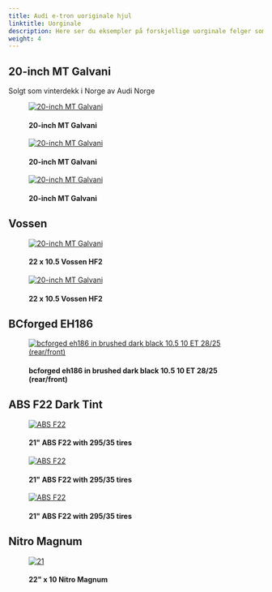 ```yaml
---
title: Audi e-tron uoriginale hjul
linktitle: Uorginale
description: Here ser du eksempler på forskjellige uorginale felger som eiere har montert
weight: 4
---
```

<!-- markdownlint-disable MD033 -->
## 20-inch MT Galvani

Solgt som vinterdekk i Norge av Audi Norge

<figure>
    <a href="https://media.electrichasgoneaudi.net/multimedia/models/e-tron/exterior/wheels/aftermarket/mtgalvani_1.jpg">
        <img src="https://media.electrichasgoneaudi.net/multimedia/models/e-tron/exterior/wheels/aftermarket/mtgalvani_1s.jpg" alt="20-inch MT Galvani" title="20-inch MT Galvani">
    </a>
    <figcaption><h4>20-inch MT Galvani</h4></figcaption>
</figure>

<figure>
    <a href="https://media.electrichasgoneaudi.net/multimedia/models/e-tron/exterior/wheels/aftermarket/mtgalvani_2.jpg">
        <img src="https://media.electrichasgoneaudi.net/multimedia/models/e-tron/exterior/wheels/aftermarket/mtgalvani_2s.jpg" alt="20-inch MT Galvani" title="20-inch MT Galvani">
    </a>
    <figcaption><h4>20-inch MT Galvani</h4></figcaption>
</figure>

<figure>
    <a href="https://media.electrichasgoneaudi.net/multimedia/models/e-tron/exterior/wheels/aftermarket/mtgalvani_3.jpg">
        <img src="https://media.electrichasgoneaudi.net/multimedia/models/e-tron/exterior/wheels/aftermarket/mtgalvani_3s.jpg" alt="20-inch MT Galvani" title="20-inch MT Galvani">
    </a>
    <figcaption><h4>20-inch MT Galvani</h4></figcaption>
</figure>

## Vossen


<figure>
    <a href="https://media.electrichasgoneaudi.net/multimedia/models/e-tron/exterior/wheels/aftermarket/aftermarket1.jpg">
        <img src="https://media.electrichasgoneaudi.net/multimedia/models/e-tron/exterior/wheels/aftermarket/aftermarket1.jpg" alt="20-inch MT Galvani" title="22 x 10.5 Vossen HF2">
    </a>
    <figcaption><h4>22 x 10.5 Vossen HF2</h4></figcaption>
</figure>

<figure>
    <a href="https://media.electrichasgoneaudi.net/multimedia/models/e-tron/exterior/wheels/aftermarket/vossenhf2.jpg">
        <img src="https://media.electrichasgoneaudi.net/multimedia/models/e-tron/exterior/wheels/aftermarket/vossenhf2s.jpg" alt="20-inch MT Galvani" title="22 x 10.5 Vossen HF2">
    </a>
    <figcaption><h4>22 x 10.5 Vossen HF2</h4></figcaption>
</figure>

## BCforged EH186

<figure>
    <a href="https://media.electrichasgoneaudi.net/multimedia/models/e-tron/exterior/wheels/aftermarket/aftermarket2.jpg">
        <img src="https://media.electrichasgoneaudi.net/multimedia/models/e-tron/exterior/wheels/aftermarket/aftermarket2.jpg" alt="bcforged eh186 in brushed dark black 10.5 10 ET 28/25 (rear/front)" title="bcforged eh186 in brushed dark black 10.5 10 ET 28/25 (rear/front)">
    </a>
    <figcaption><h4>bcforged eh186 in brushed dark black 10.5 10 ET 28/25 (rear/front)</h4></figcaption>
</figure>

## ABS F22 Dark Tint

<figure>
    <a href="https://media.electrichasgoneaudi.net/multimedia/models/e-tron/exterior/wheels/aftermarket/absf22_1.jpg">
        <img src="https://media.electrichasgoneaudi.net/multimedia/models/e-tron/exterior/wheels/aftermarket/absf22_1s.jpg" alt="ABS F22" title="ABS F22">
    </a>
    <figcaption><h4>21" ABS F22 with 295/35 tires</h4></figcaption>
</figure>

<figure>
    <a href="https://media.electrichasgoneaudi.net/multimedia/models/e-tron/exterior/wheels/aftermarket/absf22_2.jpg">
        <img src="https://media.electrichasgoneaudi.net/multimedia/models/e-tron/exterior/wheels/aftermarket/absf22_2s.jpg" alt="ABS F22" title="ABS F22">
    </a>
    <figcaption><h4>21" ABS F22 with 295/35 tires</h4></figcaption>
</figure>

<figure>
    <a href="https://media.electrichasgoneaudi.net/multimedia/models/e-tron/exterior/wheels/aftermarket/absf22_3.jpg">
        <img src="https://media.electrichasgoneaudi.net/multimedia/models/e-tron/exterior/wheels/aftermarket/absf22_3s.jpg" alt="ABS F22" title="ABS F22">
    </a>
    <figcaption><h4>21" ABS F22 with 295/35 tires</h4></figcaption>
</figure>


## Nitro Magnum

<figure>
    <a href="https://media.electrichasgoneaudi.net/multimedia/models/e-tron/exterior/wheels/aftermarket/nitro_1.jpg">
        <img src="https://media.electrichasgoneaudi.net/multimedia/models/e-tron/exterior/wheels/aftermarket/nitro_1s.jpg" alt="21" Nitro Magnum" title="21" Nitro Magnum">
    </a>
    <figcaption><h4>22" x 10 Nitro Magnum</h4></figcaption>
</figure>